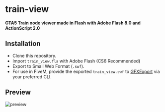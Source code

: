 # train-view

**GTA5 Train node viewer made in Flash with Adobe Flash 8.0 and ActionScript 2.0**

## Installation
- Clone this repository.
- Import ``train_view.fla`` with Adobe Flash (CS6 Recommended)
- Export to Small Web Format (``.swf``).
- For use in FiveM, provide the exported ``train_view.swf`` to [GFXExport](https://sourceforge.net/projects/btek-kingfish/files/CryENGINE%20Modded/Tools/GFxExport/) via your preferred CLI.

## Preview

![preview](https://user-images.githubusercontent.com/46630572/208275322-5c296a02-8c21-4500-9458-18fc59dcaa3a.gif)